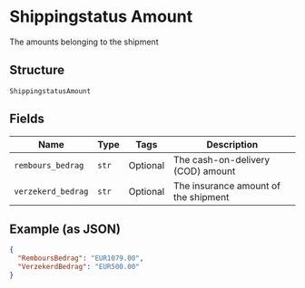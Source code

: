 
# Shippingstatus Amount

The amounts belonging to the shipment

## Structure

`ShippingstatusAmount`

## Fields

| Name | Type | Tags | Description |
|  --- | --- | --- | --- |
| `rembours_bedrag` | `str` | Optional | The cash-on-delivery (COD) amount |
| `verzekerd_bedrag` | `str` | Optional | The insurance amount of the shipment |

## Example (as JSON)

```json
{
  "RemboursBedrag": "EUR1079.00",
  "VerzekerdBedrag": "EUR500.00"
}
```

